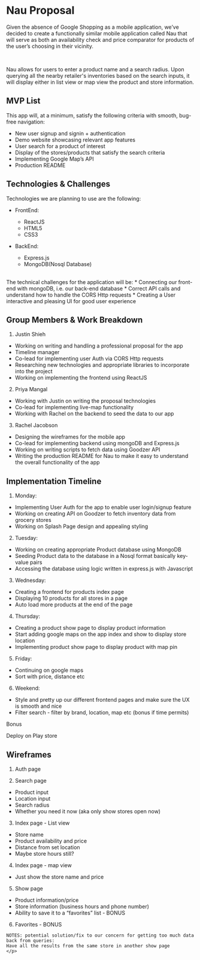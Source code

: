# Nau Proposal

Given the absence of Google Shopping as a mobile application, we’ve decided to create a functionally similar mobile application called Nau that will serve as both an availability check and price comparator for products of the user’s choosing in their vicinity.

<br>

Nau allows for users to enter a product name and a search radius. Upon querying all the nearby retailer's inventories based on the search inputs, it will display either in list view or map view the product and store information.

## MVP List

This app will, at a minimum, satisfy the following criteria with smooth, bug-free navigation:

- New user signup and signin + authentication
- Demo website showcasing relevant app features
- User search for a product of interest
- Display of the stores/products that satisfy the search criteria
- Implementing Google Map’s API
- Production README

## Technologies & Challenges

Technologies we are planning to use are the following:
* FrontEnd:
  - ReactJS
  - HTML5
  - CSS3

* BackEnd:
  - Express.js
  - MongoDB(Nosql Database)

<br>
The technical challenges for the application will be:
* Connecting our front-end with mongoDB, i.e. our back-end database
* Correct API calls and understand how to handle the CORS Http requests
* Creating a User interactive and pleasing UI for good user experience

## Group Members & Work Breakdown

1) Justin Shieh
* Working on writing and handling a professional proposal for the app
* Timeline manager
* Co-lead for implementing user Auth via CORS Http requests
* Researching new technologies and appropriate libraries to incorporate into the project
* Working on implementing the frontend using ReactJS

2) Priya Mangal
* Working with Justin on writing the proposal technologies
* Co-lead for implementing live-map functionality
* Working with Rachel on the backend to seed the data to our app

3) Rachel Jacobson
* Designing the wireframes for the mobile app
* Co-lead for implementing backend using mongoDB and Express.js
* Working on writing scripts to fetch data using Goodzer API
* Writing the production README for Nau to make it easy to understand the overall functionality of the app

## Implementation Timeline

1) Monday:
* Implementing User Auth for the app to enable user login/signup feature
* Working on creating API on Goodzer to fetch inventory data from grocery stores
* Working on Splash Page design and appealing styling

2) Tuesday:
* Working on creating appropriate Product database using MongoDB
* Seeding Product data to the database in a Nosql format basically key-value pairs
* Accessing the database using logic written in express.js with Javascript

3) Wednesday:
* Creating a frontend for products index page
* Displaying 10 products for all stores in a page
* Auto load more products at the end of the page

4) Thursday:
* Creating a product show page to display product information
* Start adding google maps on the app index and show to display store location
* Implementing product show page to display product with map pin

5) Friday:
* Continuing on google maps
* Sort with price, distance etc

6) Weekend:
* Style and pretty up our different frontend pages and make sure the UX is smooth and nice
* Filter search - filter by brand, location, map etc (bonus if time permits)

<p>Bonus</p>
Deploy on Play store

## Wireframes
1) Auth page

2) Search page
 * Product input
 * Location input
 * Search radius
 * Whether you need it now (aka only show stores open now)

3) Index page - List view
 * Store name
 * Product availability and price
 * Distance from set location
 * Maybe store hours still?

4) Index page - map view
 * Just show the store name and price

5) Show page
 * Product information/price
 * Store information (business hours and phone number)
 * Ability to save it to a “favorites” list - BONUS

6) Favorites - BONUS

```
NOTES: potential solution/fix to our concern for getting too much data back from queries:
Have all the results from the same store in another show page
</p>
```
